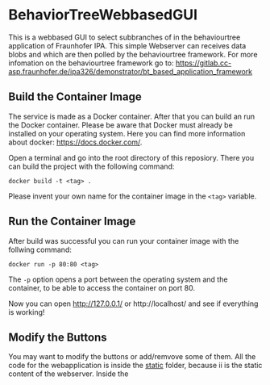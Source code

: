 # BehaviorTreeWebbasedGUI
This is a webbased GUI to select subbranches of in the behaviourtree application of Fraunhofer IPA. 
This simple Webserver can receives data blobs and which are then polled by the behaviourtree framework.
For more infomation on the behaviourtree framework go to:
https://gitlab.cc-asp.fraunhofer.de/ipa326/demonstrator/bt_based_application_framework



## Build the Container Image
The service is made as a Docker container. After that you can build an run the Docker container. Please be aware that Docker must already be installed on your operating system. Here you can find more information about docker: https://docs.docker.com/.

Open a terminal and go into the root directory of this reposiory. There you can build the project with the following command:
```
docker build -t <tag> .
```
Please invent your own name for the container image in the ```<tag>``` variable.

## Run the Container Image
After build was successful you can run your container image with the follwing command:
```
docker run -p 80:80 <tag>
```
The ```-p``` option opens a port between the operating system and the container, to be able to access the container on port 80.

Now you can open http://127.0.0.1/ or http://localhost/ and see if everything is working!

## Modify the Buttons
You may want to modify the buttons or add/remvove some of them. All the code for the webapplication is inside the [static](static/) folder, because ii is the static content of the webserver.
Inside the 
